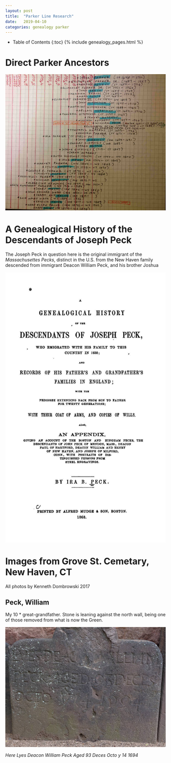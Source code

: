 ```yaml
---
layout: post
title:  "Parker Line Research"
date:   2019-04-10
categories: genealogy parker
---
```


  * Table of Contents
  {:toc}
{% include genealogy_pages.html %}

# Direct Parker Ancestors
![Direct Ancestors of the Parker Line](/assets/genealogy/parker.direct.ancestors.jpg)

# A Genealogical History of the Descendants of Joseph Peck

The Joseph Peck in question here is the original immigrant of the
_Massachusettes Pecks_, distinct in the U.S. from the New Haven family
descended from immigrant Deacon William Peck, and his brother Joshua

![A Genialogical History of the Descendants of Joseph Peck](/assets/genealogy/peck.genealogical.history.joseph.jpg)

# Images from Grove St. Cemetary, New Haven, CT

All photos by Kenneth Dombrowski 2017

## Peck, William

My 10 * great-grandfather.  Stone is leaning against the north wall, being one
of those removed from what is now the Green.

![William Peck headstone](/assets/genealogy/peck.william.grovest.1694.jpg)

_Here Lyes Deacon William Peck Aged 93 Deces Octo y 14 1694_



